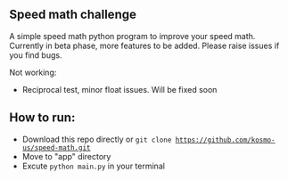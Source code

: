 ## Speed math challenge

A simple speed math python program to improve your speed math.
Currently in beta phase, more features to be added. Please raise issues if you find bugs.

Not working:
- Reciprocal test, minor float issues. Will be fixed soon

## How to run:

- Download this repo directly or <code>git clone https://github.com/kosmo-us/speed-math.git</code>
- Move to "app" directory
- Excute <code>python main.py</code> in your terminal
